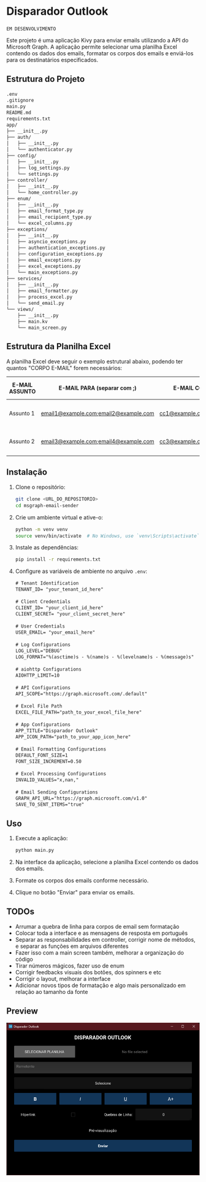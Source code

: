 # Disparador Outlook

`EM DESENVOLVIMENTO`

Este projeto é uma aplicação Kivy para enviar emails utilizando a API do Microsoft Graph. A aplicação permite selecionar uma planilha Excel contendo os dados dos emails, formatar os corpos dos emails e enviá-los para os destinatários especificados.

## Estrutura do Projeto

```
.env
.gitignore
main.py
README.md
requirements.txt
app/
├── __init__.py
├── auth/
│   ├── __init__.py
│   └── authenticator.py
├── config/
│   ├── __init__.py
│   ├── log_settings.py
│   └── settings.py
├── controller/
│   ├── __init__.py
│   └── home_controller.py
├── enum/
│   ├── __init__.py
│   ├── email_format_type.py
│   ├── email_recipient_type.py
│   └── excel_columns.py
├── exceptions/
│   ├── __init__.py
│   ├── asyncio_exceptions.py
│   ├── authentication_exceptions.py
│   ├── configuration_exceptions.py
│   ├── email_exceptions.py
│   ├── excel_exceptions.py
│   └── main_exceptions.py
├── services/
│   ├── __init__.py
│   ├── email_formatter.py
│   ├── process_excel.py
│   └── send_email.py
└── views/
    ├── __init__.py
    ├── main.kv
    └── main_screen.py
```

## Estrutura da Planilha Excel

A planilha Excel deve seguir o exemplo estrutural abaixo, podendo ter quantos "CORPO E-MAIL" forem necessários:

| E-MAIL ASSUNTO | E-MAIL PARA (separar com ;) | E-MAIL CC (separar com ;) | E-MAIL CCO (separar com ;) | CORPO E-MAIL 1 | CORPO E-MAIL 2 | ... |
|----------------|-----------------------------|---------------------------|----------------------------|----------------|----------------|-----|
| Assunto 1      | email1@example.com;email2@example.com | cc1@example.com;cc2@example.com | cco1@example.com;cco2@example.com | Corpo do email parte 1 | Corpo do email parte 2 | ... |
| Assunto 2      | email3@example.com;email4@example.com | cc3@example.com;cc4@example.com | cco3@example.com;cco4@example.com | Corpo do email parte 1 | Corpo do email parte 2 | ... |

## Instalação

1. Clone o repositório:
    ```sh
    git clone <URL_DO_REPOSITORIO>
    cd msgraph-email-sender
    ```

2. Crie um ambiente virtual e ative-o:
    ```sh
    python -m venv venv
    source venv/bin/activate  # No Windows, use `venv\Scripts\activate`
    ```

3. Instale as dependências:
    ```sh
    pip install -r requirements.txt
    ```

4. Configure as variáveis de ambiente no arquivo `.env`:
    ```properties
    # Tenant Identification
    TENANT_ID= "your_tenant_id_here"

    # Client Credentials
    CLIENT_ID= "your_client_id_here"
    CLIENT_SECRET= "your_client_secret_here"

    # User Credentials
    USER_EMAIL= "your_email_here"

    # Log Configurations
    LOG_LEVEL="DEBUG"
    LOG_FORMAT="%(asctime)s - %(name)s - %(levelname)s - %(message)s"

    # aiohttp Configurations
    AIOHTTP_LIMIT=10

    # API Configurations
    API_SCOPE="https://graph.microsoft.com/.default"

    # Excel File Path
    EXCEL_FILE_PATH="path_to_your_excel_file_here"

    # App Configurations
    APP_TITLE="Disparador Outlook"
    APP_ICON_PATH="path_to_your_app_icon_here"

    # Email Formatting Configurations
    DEFAULT_FONT_SIZE=1
    FONT_SIZE_INCREMENT=0.50

    # Excel Processing Configurations
    INVALID_VALUES="x,nan,"

    # Email Sending Configurations
    GRAPH_API_URL="https://graph.microsoft.com/v1.0"
    SAVE_TO_SENT_ITEMS="true"
    ```

## Uso

1. Execute a aplicação:
    ```sh
    python main.py
    ```

2. Na interface da aplicação, selecione a planilha Excel contendo os dados dos emails.

3. Formate os corpos dos emails conforme necessário.

4. Clique no botão "Enviar" para enviar os emails.

## TODOs

- Arrumar a quebra de linha para corpos de email sem formatação
- Colocar toda a interface e as mensagens de resposta em português
- Separar as responsabilidades em controller, corrigir nome de métodos, e separar as funções em arquivos diferentes
- Fazer isso com a main screen também, melhorar a organização do código
- Tirar números mágicos, fazer uso de enum
- Corrigir feedbacks visuais dos botões, dos spinners e etc
- Corrigir o layout, melhorar a interface
- Adicionar novos tipos de formatação e algo mais personalizado em relação ao tamanho da fonte

## Preview

<div align="center">
    <img src="app/img/image.png" alt="Preview">
</div>
